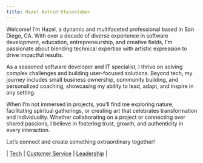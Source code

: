 ```yaml
---
title: Hazel Astrid Kleinstuber
---
```

Welcome! I’m Hazel, a dynamic and multifaceted professional based in San Diego, CA. With over a decade of diverse experience in software development, education, entrepreneurship, and creative fields, I’m passionate about blending technical expertise with artistic expression to drive impactful results.

As a seasoned software developer and IT specialist, I thrive on solving complex challenges and building user-focused solutions. Beyond tech, my journey includes small business ownership, community building, and personalized coaching, showcasing my ability to lead, adapt, and inspire in any setting.

When I’m not immersed in projects, you’ll find me exploring nature, facilitating spiritual gatherings, or creating art that celebrates transformation and individuality. Whether collaborating on a project or connecting over shared passions, I believe in fostering trust, growth, and authenticity in every interaction.

Let’s connect and create something extraordinary together!

| [Tech](/resume/tech.md) | [Customer Service](/resume/cs.md) | [Leadership](/resume/leadership.md) |


